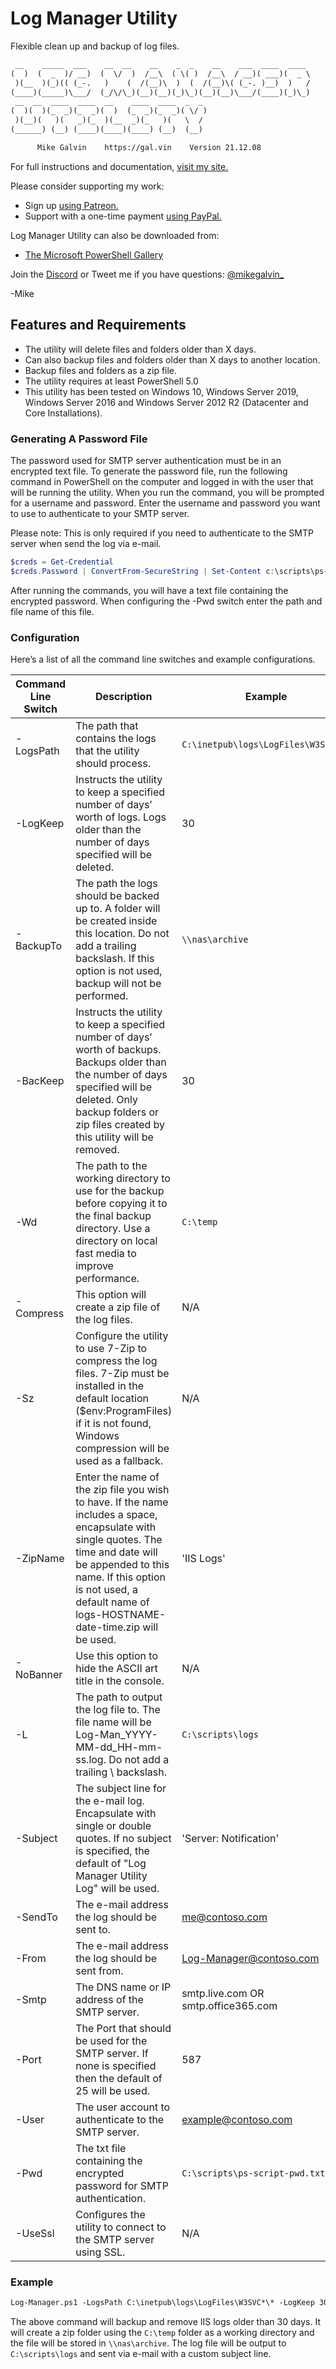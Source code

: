 # Log Manager Utility

Flexible clean up and backup of log files.

``` txt
 __    _____  ___    __  __    __    _  _    __    ___  ____  ____
(  )  (  _  )/ __)  (  \/  )  /__\  ( \( )  /__\  / __)( ___)(  _ \
 )(__  )(_)(( (_-.   )    (  /(__)\  )  (  /(__)\( (_-. )__)  )   /
(____)(_____)\___/  (_/\/\_)(__)(__)(_)\_)(__)(__)\___/(____)(_)\_)
 __  __  ____  ____  __    ____  ____  _  _
(  )(  )(_  _)(_  _)(  )  (_  _)(_  _)( \/ )
 )(__)(   )(   _)(_  )(__  _)(_   )(   \  /
(______) (__) (____)(____)(____) (__)  (__)

      Mike Galvin    https://gal.vin    Version 21.12.08
```

For full instructions and documentation, [visit my site.](https://gal.vin/posts/powershell-log-manager)

Please consider supporting my work:

* Sign up [using Patreon.](https://www.patreon.com/mikegalvin)
* Support with a one-time payment [using PayPal.](https://www.paypal.me/digressive)

Log Manager Utility can also be downloaded from:

* [The Microsoft PowerShell Gallery](https://www.powershellgallery.com/packages/Log-Manager)

Join the [Discord](http://discord.gg/5ZsnJ5k) or Tweet me if you have questions: [@mikegalvin_](https://twitter.com/mikegalvin_)

-Mike

## Features and Requirements

* The utility will delete files and folders older than X days.
* Can also backup files and folders older than X days to another location.
* Backup files and folders as a zip file.
* The utility requires at least PowerShell 5.0
* This utility has been tested on Windows 10, Windows Server 2019, Windows Server 2016 and Windows Server 2012 R2 (Datacenter and Core Installations).

### Generating A Password File

The password used for SMTP server authentication must be in an encrypted text file. To generate the password file, run the following command in PowerShell on the computer and logged in with the user that will be running the utility. When you run the command, you will be prompted for a username and password. Enter the username and password you want to use to authenticate to your SMTP server.

Please note: This is only required if you need to authenticate to the SMTP server when send the log via e-mail.

``` powershell
$creds = Get-Credential
$creds.Password | ConvertFrom-SecureString | Set-Content c:\scripts\ps-script-pwd.txt
```

After running the commands, you will have a text file containing the encrypted password. When configuring the -Pwd switch enter the path and file name of this file.

### Configuration

Here’s a list of all the command line switches and example configurations.

| Command Line Switch | Description | Example |
| ------------------- | ----------- | ------- |
| -LogsPath | The path that contains the logs that the utility should process. | ```C:\inetpub\logs\LogFiles\W3SVC*\*``` |
| -LogKeep | Instructs the utility to keep a specified number of days’ worth of logs. Logs older than the number of days specified will be deleted. | 30 |
| -BackupTo | The path the logs should be backed up to. A folder will be created inside this location. Do not add a trailing backslash. If this option is not used, backup will not be performed. | ```\\nas\archive``` |
| -BacKeep | Instructs the utility to keep a specified number of days’ worth of backups. Backups older than the number of days specified will be deleted. Only backup folders or zip files created by this utility will be removed. | 30 |
| -Wd | The path to the working directory to use for the backup before copying it to the final backup directory. Use a directory on local fast media to improve performance. | ```C:\temp``` |
| -Compress | This option will create a zip file of the log files. | N/A |
| -Sz | Configure the utility to use 7-Zip to compress the log files. 7-Zip must be installed in the default location ($env:ProgramFiles) if it is not found, Windows compression will be used as a fallback. | N/A |
| -ZipName | Enter the name of the zip file you wish to have. If the name includes a space, encapsulate with single quotes. The time and date will be appended to this name. If this option is not used, a default name of logs-HOSTNAME-date-time.zip will be used. | 'IIS Logs' |
| -NoBanner | Use this option to hide the ASCII art title in the console. | N/A |
| -L | The path to output the log file to. The file name will be Log-Man_YYYY-MM-dd_HH-mm-ss.log. Do not add a trailing \ backslash. | ```C:\scripts\logs``` |
| -Subject | The subject line for the e-mail log. Encapsulate with single or double quotes. If no subject is specified, the default of "Log Manager Utility Log" will be used. | 'Server: Notification' |
| -SendTo | The e-mail address the log should be sent to. | me@contoso.com |
| -From | The e-mail address the log should be sent from. | Log-Manager@contoso.com |
| -Smtp | The DNS name or IP address of the SMTP server. | smtp.live.com OR smtp.office365.com |
| -Port | The Port that should be used for the SMTP server. If none is specified then the default of 25 will be used. | 587 |
| -User | The user account to authenticate to the SMTP server. | example@contoso.com |
| -Pwd | The txt file containing the encrypted password for SMTP authentication. | ```C:\scripts\ps-script-pwd.txt``` |
| -UseSsl | Configures the utility to connect to the SMTP server using SSL. | N/A |

### Example

``` txt
Log-Manager.ps1 -LogsPath C:\inetpub\logs\LogFiles\W3SVC*\* -LogKeep 30 -BackupTo \\nas\archive -BacKeep 30 -Wd C:\temp -Compress -L C:\scripts\logs -Subject 'Server: Log Manager' -SendTo me@contoso.com -From Log-Manager@contoso.com -Smtp smtp.outlook.com -User me@contoso.com -Pwd c:\scripts\ps-script-pwd.txt -UseSsl
```

The above command will backup and remove IIS logs older than 30 days. It will create a zip folder using the ```C:\temp``` folder as a working directory and the file will be stored in ```\\nas\archive```. The log file will be output to ```C:\scripts\logs``` and sent via e-mail with a custom subject line.
